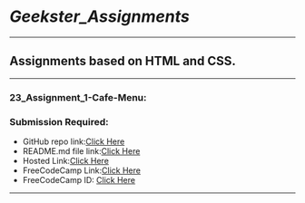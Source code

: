 # *Geekster_Assignments*
---
## Assignments based on HTML and CSS.
---
### 23_Assignment_1-Cafe-Menu:
### Submission Required:
- GitHub repo link:[Click Here](https://github.com/Abhishek-Sharma-007/Geekster_Assignments/tree/master/23_Assignment_1-Cafe-Menu)
- README.md file link:[Click Here](https://github.com/Abhishek-Sharma-007/Geekster_Assignments/blob/master/23_Assignment_1-Cafe-Menu/README.md)
- Hosted Link:[Click Here](https://abhishek-sharma-007.github.io/Geekster_Assignments/23_Assignment_1-Cafe-Menu/index.html)
- FreeCodeCamp Link:[Click Here](https://www.freecodecamp.org/learn/2022/responsive-web-design/learn-basic-css-by-building-a-cafe-menu/step-91)
- FreeCodeCamp ID: [Click Here](https://www.freecodecamp.org/fcceca455eb-e857-4244-9961-2207e377455d)
---

